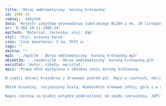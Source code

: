 ```yaml
---
title: 'Obraz emblematyczny  koroną królewską'
id: 1986-34
rodzaj: 'zabytek'
data: 'Rejestr zabytków województwa lubelskiego B\264 z dn. 29 listopada 1986 r. '
nr: 'B.264.29.11.1986.34'
matTech: 'Materiał, technika: olej, dąb'
styl: 'Styl: wczesny barok'
czas: 'Czas powstania: 2 ćw. XVII w. '
tagi: ""
ekstra: ""
mp3: '../mp3/34 - Obraz emblematyczny  koroną królewską.mp3'
obiekt3d: '../models/34 - Obraz emblematyczny  koroną królewską.glb'
warsztat: 'Autor, szkoła, warsztat:'
opis: 'Prawa dłoń wychylona z obłoków unosi koronę królewską. 

W części dolnej krajobraz z drzewami pośród pól. Ręce w czarnych, obcisłych rękawach i w rękawie brązowym, luźno odrzuconym. 

Obłok brunatny, rozjaśniony bielą. Nieboskłon kremowo żółty; górą i w szczycie szaro zielonym. Krajobraz jasno szaro zielony i brązowy. 

Napis czernią na białej wstędze podkreślonej od spodu czerwienią. JUPITER MERENTIBUS OFFERT.'
---
```



